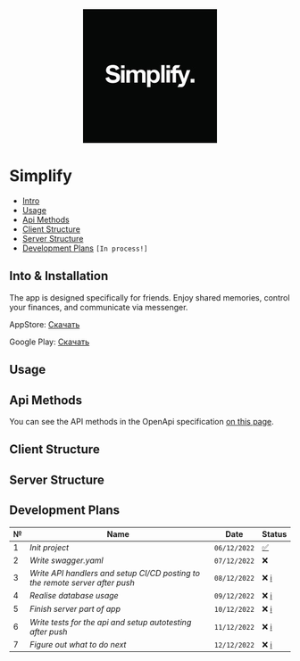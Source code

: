 <div align="center">
  <img src=./docs/logo.jpeg >
</div>

# Simplify

- [Intro](#intro)
- [Usage](#usage)
- [Api Methods](#Api-Methods)
- [Client Structure](#Client-Structure)
- [Server Structure](#Server-Structure)
- [Development Plans](#Development-Plans) `[In process!]`

## Into & Installation
The app is designed specifically for friends. Enjoy shared memories, control your finances, and communicate via messenger.

AppStore: [Скачать](https://www.google.com)

Google Play: [Скачать](https://www.google.com)
## Usage

## Api Methods
You can see the API methods in the OpenApi specification [on this page](https://oleg-pashchenko.github.io/Simplify/).

## Client Structure

## Server Structure

## Development Plans

№ | Name | Date | Status 
-- | --- | --- | ---
1 | *Init project* | `06/12/2022` |  [✅](https://github.com/Oleg-Pashchenko/Simplify/tree/09962438f22306dcc59ab2d1806f0c69a037c9f3)
2 | *Write swagger.yaml* | `07/12/2022` | ❌
3 | *Write API handlers and setup CI/CD posting to the remote server after push* | `08/12/2022` | ❌ [ℹ️]()
4 | *Realise database usage* | `09/12/2022` | ❌ [ℹ️]()
5 | *Finish server part of app* | `10/12/2022` | ❌ [ℹ️]()
6 | *Write tests for the api and setup autotesting after push* | `11/12/2022` | ❌ [ℹ️]()
7 | *Figure out what to do next* | `12/12/2022` | ❌ [ℹ️]()





